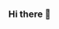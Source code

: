 ### Hi there 👋

<!--
**EddEnt/EddEnt** is a ✨ _special_ ✨ repository because its `README.md` (this file) appears on your GitHub profile.

[![EddEnt's GitHub stats](https://github-readme-stats.vercel.app/api?username=EddEnt)](https://github.com/anuraghazra/github-readme-stats)

[![Top Langs](https://github-readme-stats.vercel.app/api/top-langs/?username=anuraghazra&layout=compact)](https://github.com/anuraghazra/github-readme-stats)

Here are some ideas to get you started:

- 🔭 I’m currently working on ...
- 🌱 I’m currently learning ...
- 👯 I’m looking to collaborate on ...
- 🤔 I’m looking for help with ...
- 💬 Ask me about ...
- 📫 How to reach me: ...
- 😄 Pronouns: ...
- ⚡ Fun fact: ...
-->
